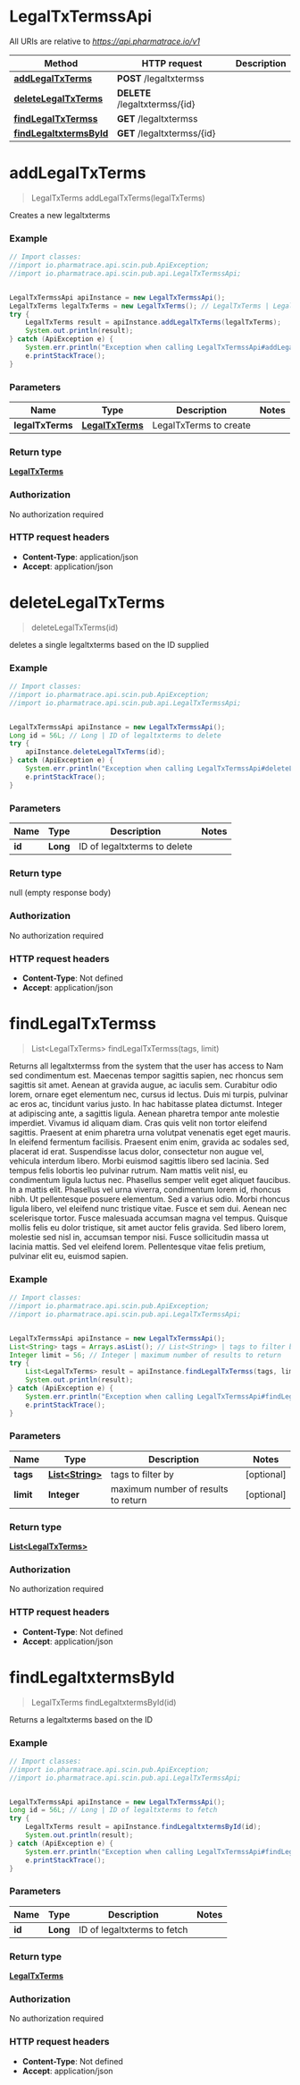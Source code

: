 # LegalTxTermssApi

All URIs are relative to *https://api.pharmatrace.io/v1*

Method | HTTP request | Description
------------- | ------------- | -------------
[**addLegalTxTerms**](LegalTxTermssApi.md#addLegalTxTerms) | **POST** /legaltxtermss | 
[**deleteLegalTxTerms**](LegalTxTermssApi.md#deleteLegalTxTerms) | **DELETE** /legaltxtermss/{id} | 
[**findLegalTxTermss**](LegalTxTermssApi.md#findLegalTxTermss) | **GET** /legaltxtermss | 
[**findLegaltxtermsById**](LegalTxTermssApi.md#findLegaltxtermsById) | **GET** /legaltxtermss/{id} | 


<a name="addLegalTxTerms"></a>
# **addLegalTxTerms**
> LegalTxTerms addLegalTxTerms(legalTxTerms)



Creates a new legaltxterms

### Example
```java
// Import classes:
//import io.pharmatrace.api.scin.pub.ApiException;
//import io.pharmatrace.api.scin.pub.api.LegalTxTermssApi;


LegalTxTermssApi apiInstance = new LegalTxTermssApi();
LegalTxTerms legalTxTerms = new LegalTxTerms(); // LegalTxTerms | LegalTxTerms to create
try {
    LegalTxTerms result = apiInstance.addLegalTxTerms(legalTxTerms);
    System.out.println(result);
} catch (ApiException e) {
    System.err.println("Exception when calling LegalTxTermssApi#addLegalTxTerms");
    e.printStackTrace();
}
```

### Parameters

Name | Type | Description  | Notes
------------- | ------------- | ------------- | -------------
 **legalTxTerms** | [**LegalTxTerms**](LegalTxTerms.md)| LegalTxTerms to create |

### Return type

[**LegalTxTerms**](LegalTxTerms.md)

### Authorization

No authorization required

### HTTP request headers

 - **Content-Type**: application/json
 - **Accept**: application/json

<a name="deleteLegalTxTerms"></a>
# **deleteLegalTxTerms**
> deleteLegalTxTerms(id)



deletes a single legaltxterms based on the ID supplied

### Example
```java
// Import classes:
//import io.pharmatrace.api.scin.pub.ApiException;
//import io.pharmatrace.api.scin.pub.api.LegalTxTermssApi;


LegalTxTermssApi apiInstance = new LegalTxTermssApi();
Long id = 56L; // Long | ID of legaltxterms to delete
try {
    apiInstance.deleteLegalTxTerms(id);
} catch (ApiException e) {
    System.err.println("Exception when calling LegalTxTermssApi#deleteLegalTxTerms");
    e.printStackTrace();
}
```

### Parameters

Name | Type | Description  | Notes
------------- | ------------- | ------------- | -------------
 **id** | **Long**| ID of legaltxterms to delete |

### Return type

null (empty response body)

### Authorization

No authorization required

### HTTP request headers

 - **Content-Type**: Not defined
 - **Accept**: application/json

<a name="findLegalTxTermss"></a>
# **findLegalTxTermss**
> List&lt;LegalTxTerms&gt; findLegalTxTermss(tags, limit)



Returns all legaltxtermss from the system that the user has access to Nam sed condimentum est. Maecenas tempor sagittis sapien, nec rhoncus sem sagittis sit amet. Aenean at gravida augue, ac iaculis sem. Curabitur odio lorem, ornare eget elementum nec, cursus id lectus. Duis mi turpis, pulvinar ac eros ac, tincidunt varius justo. In hac habitasse platea dictumst. Integer at adipiscing ante, a sagittis ligula. Aenean pharetra tempor ante molestie imperdiet. Vivamus id aliquam diam. Cras quis velit non tortor eleifend sagittis. Praesent at enim pharetra urna volutpat venenatis eget eget mauris. In eleifend fermentum facilisis. Praesent enim enim, gravida ac sodales sed, placerat id erat. Suspendisse lacus dolor, consectetur non augue vel, vehicula interdum libero. Morbi euismod sagittis libero sed lacinia.  Sed tempus felis lobortis leo pulvinar rutrum. Nam mattis velit nisl, eu condimentum ligula luctus nec. Phasellus semper velit eget aliquet faucibus. In a mattis elit. Phasellus vel urna viverra, condimentum lorem id, rhoncus nibh. Ut pellentesque posuere elementum. Sed a varius odio. Morbi rhoncus ligula libero, vel eleifend nunc tristique vitae. Fusce et sem dui. Aenean nec scelerisque tortor. Fusce malesuada accumsan magna vel tempus. Quisque mollis felis eu dolor tristique, sit amet auctor felis gravida. Sed libero lorem, molestie sed nisl in, accumsan tempor nisi. Fusce sollicitudin massa ut lacinia mattis. Sed vel eleifend lorem. Pellentesque vitae felis pretium, pulvinar elit eu, euismod sapien. 

### Example
```java
// Import classes:
//import io.pharmatrace.api.scin.pub.ApiException;
//import io.pharmatrace.api.scin.pub.api.LegalTxTermssApi;


LegalTxTermssApi apiInstance = new LegalTxTermssApi();
List<String> tags = Arrays.asList(); // List<String> | tags to filter by
Integer limit = 56; // Integer | maximum number of results to return
try {
    List<LegalTxTerms> result = apiInstance.findLegalTxTermss(tags, limit);
    System.out.println(result);
} catch (ApiException e) {
    System.err.println("Exception when calling LegalTxTermssApi#findLegalTxTermss");
    e.printStackTrace();
}
```

### Parameters

Name | Type | Description  | Notes
------------- | ------------- | ------------- | -------------
 **tags** | [**List&lt;String&gt;**](String.md)| tags to filter by | [optional]
 **limit** | **Integer**| maximum number of results to return | [optional]

### Return type

[**List&lt;LegalTxTerms&gt;**](LegalTxTerms.md)

### Authorization

No authorization required

### HTTP request headers

 - **Content-Type**: Not defined
 - **Accept**: application/json

<a name="findLegaltxtermsById"></a>
# **findLegaltxtermsById**
> LegalTxTerms findLegaltxtermsById(id)



Returns a legaltxterms based on the ID

### Example
```java
// Import classes:
//import io.pharmatrace.api.scin.pub.ApiException;
//import io.pharmatrace.api.scin.pub.api.LegalTxTermssApi;


LegalTxTermssApi apiInstance = new LegalTxTermssApi();
Long id = 56L; // Long | ID of legaltxterms to fetch
try {
    LegalTxTerms result = apiInstance.findLegaltxtermsById(id);
    System.out.println(result);
} catch (ApiException e) {
    System.err.println("Exception when calling LegalTxTermssApi#findLegaltxtermsById");
    e.printStackTrace();
}
```

### Parameters

Name | Type | Description  | Notes
------------- | ------------- | ------------- | -------------
 **id** | **Long**| ID of legaltxterms to fetch |

### Return type

[**LegalTxTerms**](LegalTxTerms.md)

### Authorization

No authorization required

### HTTP request headers

 - **Content-Type**: Not defined
 - **Accept**: application/json

